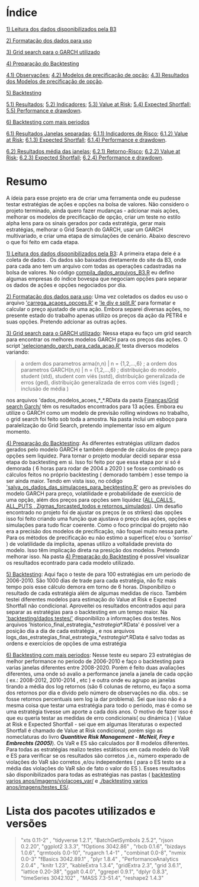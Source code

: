 # Índice

[1) Leitura dos dados disponibilizados pela B3](.//Lendo%20Arquivos%20da%20B3/)

[2) Formatação dos dados para uso](.//Formatando%20os%20Dados/)

[3) Grid search para o GARCH utilizado](.//Grid%20search%20Garch/)

[4) Preparação do Backtesting](.//Gerando%20Dados%20para%20o%20Backtesting/)

[4.1) Observações](.//Gerando%20Dados%20para%20o%20Backtesting#observação-sobre-os-preços-simulados);
[4.2) Modelos de precificação de opção](.//Gerando%20Dados%20para%20o%20Backtesting#modelos-para-precificação-utilizados);
[4.3) Resultados dos Modelos de precificação de opção](.//Gerando%20Dados%20para%20o%20Backtesting/README.md#resultados).

[5) Backtesting](.//backtesting/)

[5.1) Resultados](.//backtesting#resultados);
[5.2) Indicadores](.//backtesting#indicadores);
[5.3) Value at Risk](.//backtesting#var);
[5.4) Expected Shortfall](.//backtesting#es);
[5.5) Performance e drawdown](.//backtesting#performance-e-drawdown).

[6) Backtesting com mais periodos](.//backtesting%20varios%20anos)

[6.1) Resultados Janelas separadas](.//backtesting%20varios%20anos#resultados-janelas-separadas);
[6.1.1) Indicadores de Risco](.//backtesting%20varios%20anos#indicadores);
[6.1.2) Value at Risk](.//backtesting%20varios%20anos#value-at-risk);
[6.1.3) Expected Shortfall](.//backtesting%20varios%20anos#expected-shortfall);
[6.1.4) Performance e drawdown](.//backtesting%20varios%20anos#performance-e-drawdown).

[6.2) Resultados média das janelas](.//backtesting%20varios%20anos#resultados-média-das-janelas);
[6.2.1) Retorno-Risco](.//backtesting%20varios%20anos#retorno-risco);
[6.2.2) Value at Risk](.//backtesting%20varios%20anos#var);
[6.2.3) Expected Shortfall](.//backtesting%20varios%20anos#es);
[6.2.4) Performance e drawdown](.//backtesting%20varios%20anos#performance-e-drawdown-1).

# Resumo

A ídeia para esse projeto era de criar uma ferramenta onde eu pudesse testar estratégias de ações e opções na bolsa de valores. Não considero o projeto terminado, ainda quero fazer mudanças - adcionar mais ações, melhorar os modelos de precificação de opção, criar um teste no estilo alpha lens para os sinais gerados por cada estratégia, gerar mais estratégias, melhorar o Grid Search do GARCH, usar um GARCH multivariado, e criar uma etapa de simulações de cenário. Abaixo descrevo o que foi feito em cada etapa.

[1) Leitura dos dados disponibilizados pela B3](.//Lendo%20Arquivos%20da%20B3/): A primeira etapa dele é a coleta de dados  . Os dados são baixados diretamente do site da B3, onde para cada ano tem um arquivo com todas as operações cadastradas na bolsa de valores. No código [compila_dados_arquivos_B3.R](Lendo%20Arquivos%20da%20B3/compila_dados_arquivos_B3.R) eu defino algumas empresas do índice bovespa que negociam opções para separar os dados de ações e opções negociados por dia.

[2) Formatação dos dados para uso](.//Formatando%20os%20Dados/):  Uma vez coletados os dados eu uso o arquivo ['carrega_acaoes_opcoes.R'](./Formatando%20os%20Dados/carrega_acaoes_opcoes.R) e ['le div e split.R'](./Formatando%20os%20Dados/le%20div%20e%20split.R) para formatar e calcular o preço ajustado de uma ação. Embora separei diversas ações, no presente estado do trabalho apenas utilizo os preços da ação da PETR4 e suas opções. Pretendo adcionar as outras ações.

[3) Grid search para o GARCH utilizado](.//Grid%20search%20Garch/): Nessa etapa eu faço um grid search para encontrar os melhores modelos GARCH para os preços das ações. O script ['selecionando_garch_para_cada_acao.R'](Grid%20search%20Garch/selecionando_garch_para_cada_acao.R) testa diversos modelos variando: 
> a ordem dos parametros arma(n,n) | n = {1,2,...,6} ;  a ordem dos parametros GARCH(n,n) | n = {1,2,...,6} ; distribuição do modelo , student (std), student com viés (sstd), distribuição generalizada de erros (ged), distribuição generalizada de erros com viés (sged) ; inclusão de média )

nos arquivos 'dados_modelos_acoes_\*_\*.RData da pasta [Finanças/Grid search Garch/](.//Grid%20search%20Garch/) têm os resultados encontrados para 13 ações. Embora eu utilize o GARCH como um modelo de previsão rolling windows no trabalho, o grid search foi feito sob toda a amostra. Na pasta inclui um esboço para paralelização do Grid Search, pretendo implementar isso em algum momento.

[4) Preparação do Backtesting](.//Gerando%20Dados%20para%20o%20Backtesting/): As diferentes estratégias utilizam dados gerados pelo modelo GARCH e também depende de cálculos de preço para opções sem liquidez. Para tornar o projeto modular decidi separar essa etapa do backtesting em si. Isso foi feito por que essa etapa por si só é demorada ( 6 horas para rodar de 2004 a 2020 ) se fosse combinado os cálculos feitos no próprio backtesting ( demorado também ) esse tempo ia ser ainda maior. Tendo em vista isso, no código ['salva_os_dados_das_simulacoes_para_becktesting.R'](/Gerando%20Dados%20para%20o%20Backtesting/salva_os_dados_das_simulacoes_para_becktesting.R) gero as previsões do modelo GARCH para preço, volatilidade e probabilidade de exercício de uma opção, além dos preços para opções sem liquidez ([ALL_CALLS , ALL_PUTS , Zigmas_forcasted_todos e retornos_simulados](/Gerando%20Dados%20para%20o%20Backtesting/dados%20backtesting)). Um desafio encontrado no projeto foi de ajustar os preços (e os strikes) das opções isso foi feito criando uma função que ajustava o preço das ações, opções e simulações para tudo ficar coerente.  Como o foco principal do projeto não era a precisão dos modelos de precificação, não foquei muito nessa parte. Para os métodos de precificação eu não estimo a superfíce( e/ou o *'sorriso'* ) de volatilidade da ímplicita, apenas utilizo a voltalidade prevista do modelo. Isso têm implicação direta na presição dos modelos. Pretendo melhorar isso. Na pasta [4) Preparação do Backtesting](.//Gerando%20Dados%20para%20o%20Backtesting/) é possível visualizar os resultados econtrado para cada modelo utilizado.

[5) Backtesting](.//backtesting/): Aqui faço o teste de para 100 estratégias em um periodo de 2006-2010. São 1000 dias de trade para cada estratégia, não fiz mais tempo pois esse  cálculo demora em torno de 6 horas. Disponíbilizo o resultado de cada estratégia além de algumas medidas de risco. Também testei diferentes modelos para estimação do Value at Risk e Expected Shortfall não condicional. Aproveitei os resultados encontrados aqui para separar as estratégias para o backtesting em um tempo maior. Na ['backtesting/dados testes/'](/backtesting/dados%20testes) disponibilizo a informações dos testes. Nos arquivos 'historico_final_estrategia_\*_estrategia_\*.RData' é possível ver a posição dia a dia de cada estratégia , e nos arquivos logs_das_estrategias_final_estrategia_\*_estrategia_\*.RData é salvo todas as ordens e exercícios de opções de uma estratégia

[6) Backtesting com mais periodos](.//backtesting%20varios%20anos): Nesse teste eu separo 23 estratégias de melhor performance no periodo de 2006-2010 e faço o backtesting para varias janelas diferentes entre 2008-2020. Porém é feito duas avaliações diferentes, uma onde só avalio a performance janela a janela de cada opção ( ex.: 2008-2012, 2010-2014 , etc ) e outra onde eu agrupo as janelas tirando a média dos log retornos (são 6 colunas de retorno, eu faço a soma dos retornos por dia e divido pelo número de observações no dia. obs.: se fosse retornos percentuais sem log ia dar problema). Sei que isso não é a mesma coisa que testar uma estratégia para todo o periodo, mas é como se uma estratégia tivesse um aporte a cada dois anos. O motivo de fazer isso é que eu queria testar as medidas de erro condicionais( ou dinámica ) ( Value at Risk e Expected Shortfall - sei que em algumas literaturas o expected Shortfall  é chamado de Value at Risk condicional, porém sigo as nomeclaturas do livro ***Quantitive Risk Management - McNeil, Frey e Embrechts (2005)***). Os VaR e ES são calculados por 8 modelos diferentes. Para todas as estratégias realizo testes estátiscos em cada modelo do VaR e ES para verificar se os resultados são corretos ,i.e., número experado de violações do VaR são corretos ,e/ou independentes ( para o ES testo se a média das violações do VaR são de fato o valor do ES ). Esses resultados são disponibilizados para todas as estratégias nas pastas ( [backtesting varios anos/imagens/violacoes_var/](./backtesting%20varios%20anos/imagens/violacoes_var) e [./backtesting varios anos/imagens/testes_ES/](./backtesting%20varios%20anos/imagens/testes_ES).

# Lista dos pacotes utilizados e versões
>"xts 0.11-2" ,
"tidyverse 1.2.1",
"BatchGetSymbols 2.5.2",
"rjson 0.2.20",
"ggplot2 3.3.3",
"fOptions 3042.86" ,
"rbcb 0.1.6",
"bizdays 1.0.6",
"qrmtools 0.0-10",
"rugarch 1.4-1" ,
"combinat 0.0-8",
"nvmix 0.0-3" 
"fBasics 3042.89.1" ,
"plyr 1.8.4" ,
"PerformanceAnalytics 2.0.4" ,
"knitr 1.23",
"kableExtra 1.3.4",
"gridExtra 2.3",
"grid 3.6.1",
"lattice 0.20-38",
"ggalt 0.4.0",
"ggrepel 0.9.1",
"dplyr 0.8.3",
"timeSeries 3042.102" ,
"MASS 7.3-51.4",
"reshape2 1.4.3"
